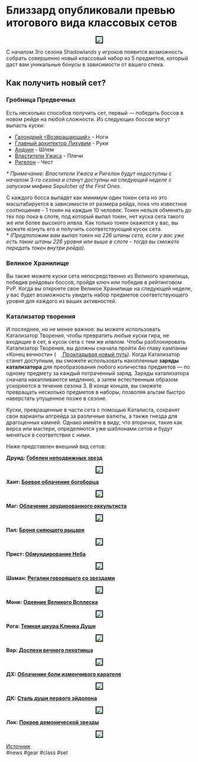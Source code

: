 # Близзард опубликовали превью итогового вида классовых сетов

<center>
<img src=https://github.com/MagicalCow/TrinkIT-News/blob/main/Assets/WH326090/WH326090-1.jpg float=center border=2>
</center>

С началом 3го сезона Shadowlands у игроков появится возможность собрать совершенно новый классовый набор из 5 предметов, который даст вам уникальные бонусы в зависимости от вашего спека.  

## Как получить новый сет?

### Гробница Предвечных

Есть несколько способов получить сет, первый — победить боссов в новом рейде на любой сложности. Из следующих боссов могут выпасть куски:

* [Галондрий <Возвращающий>](https://ru.wowhead.com/npc=184915) - Ноги
* [Главный архитектор Лихувим](https://ru.wowhead.com/npc=182169) - Руки
* [Андуин](https://ru.wowhead.com/npc=181954) - Шлем
* [Властители Ужаса](https://ru.wowhead.com/npc=181398) - Плечи
* [Ригелон](https://ru.wowhead.com/npc=182777) - Чест
    
*\* Примечание: Властители Ужаса и Ригелон будут недоступны с началом 3-го сезона и станут доступны на следующей неделе с запуском мифика Sepulcher of the First Ones.*

С каждого босса выпадет как минимум один токен сета но это масштабируется в зависимости от размера рейда, пока что известное соотношение - 1 токен на каждые 10 человек. Токен нельзя обменять до тех пор пока в слоте, под который выпал токен, нет куска сета такого же или более высокого илвла. Как только токен окажется у вас, вы можете юзнуть его и получить соответствующий кусок сета.  
*\* (Предположим вам выпал токен на 226 штаны сета, если у вас уже есть такие штаны 226 уровня или выше в слоте - тогда вы сможете передать токен внутри рейда)*.  

### Великое Хранилище

Вы также можете куски сета непосредственно из Великого хранилища, победив рейдовых боссов, пройдя ключ или победив в рейтинговом PvP. Когда вы откроете свое Великое Хранилище на следующей неделе, у вас будет возможность увидеть набор предметов соответствующего уровня для каждого из ваших активностей.

### **Катализатор творения**

И последнее, но не менее важное: вы можете использовать Катализатор Творения, чтобы превратить любые куски гира, не входящие в сет, в кусок сета с тем же илвлом. Чтобы разблокировать Катализатор Творения, вы должны сначала пройти 4ю главу кампании «Конец вечности» (<a href="https://ru.wowhead.com/storyline/1262"><img src=https://wow.zamimg.com/images/wow/icons/tiny/quest-start-campaign.gif width="14" height="14" float=down> Прокладывая новый путь</a>). Когда Катализатор станет доступным, вы сможете использовать накопленные **заряды катализатора** для преобразования любого количества предметов — по одному предмету за каждый потраченный заряд. Заряды катализатора сначала накапливаются медленно, а затем естественным образом ускоряются в течение сезона 3. В конце концов, вы сможете превращать несколько предметов в наборы, позволяя альтам быстро наверстать упущенное позже в сезоне.

Куски, превращенные в части сета с помощью Каталиста, сохранят свои варианты апгрейда за различные валюты, а также гнезда для драгоценных камней. Однако имейте в виду, что вторички, такие как верса или мастери, определяются уже шаблонами сетов и будут меняться в соответствии с ними.

Ниже представлен внешний вид сетов:

**Друид: [Гобелен неподвижных звезд](https://ru.wowhead.com/item-set=1502)**

<center>
<img src=https://github.com/MagicalCow/TrinkIT-News/blob/main/Assets/WH326090/WH326090-Druid.jpg float=center border=2>
</center>

**Хант: [Боевое облачение богоборца](https://ru.wowhead.com/item-set=1497)**

<center>
<img src=https://github.com/MagicalCow/TrinkIT-News/blob/main/Assets/WH326090/WH326090-Hunter.jpg float=center border=2>
</center>

**Маг: [Облачение эрудированного оккультиста](https://ru.wowhead.com/item-set=1503)**

<center>
<img src=https://github.com/MagicalCow/TrinkIT-News/blob/main/Assets/WH326090/WH326090-Mage.jpg float=center border=2>
</center>

**Пал: [Броня сияющего рыцаря](https://ru.wowhead.com/item-set=1498)**

<center>
<img src=https://github.com/MagicalCow/TrinkIT-News/blob/main/Assets/WH326090/WH326090-Paladin.jpg float=center border=2>
</center>

**Прист: [Обмундирование Неба](https://ru.wowhead.com/item-set=1505)**

<center>
<img src=https://github.com/MagicalCow/TrinkIT-News/blob/main/Assets/WH326090/WH326090-Priest.jpg float=center border=2>
</center>

**Шаман: [Регалии говорящего со звездами](https://ru.wowhead.com/item-set=1499)**

<center>
<img src=https://github.com/MagicalCow/TrinkIT-News/blob/main/Assets/WH326090/WH326090-Shaman.jpg float=center border=2>
</center>

**Монк: [Одеяние Великого Всплеска](https://ru.wowhead.com/item-set=1504)**

<center>
<img src=https://github.com/MagicalCow/TrinkIT-News/blob/main/Assets/WH326090/WH326090-Monk.jpg float=center border=2>
</center>

**Рога: [Темная шкура Клинка Души](https://ru.wowhead.com/item-set=1496)**

<center>
<img src=https://github.com/MagicalCow/TrinkIT-News/blob/main/Assets/WH326090/WH326090-Rogue.jpg float=center border=2>
</center>

**Вар: [Доспехи вечного пехотинца](https://ru.wowhead.com/item-set=1506)**

<center>
<img src=https://github.com/MagicalCow/TrinkIT-News/blob/main/Assets/WH326090/WH326090-Warrior.jpg float=center border=2>
</center>

**ДХ: [Облачение боли изменчивого карателя](https://ru.wowhead.com/item-set=1501)**

<center>
<img src=https://github.com/MagicalCow/TrinkIT-News/blob/main/Assets/WH326090/WH326090-DH.jpg float=center border=2>
</center>

**ДК: [Сталь души первого эйдолона](https://ru.wowhead.com/item-set=1500)**

<center>
<img src=https://github.com/MagicalCow/TrinkIT-News/blob/main/Assets/WH326090/WH326090-DK.jpg float=center border=2>
</center>

**Лок: [Покров демонической звезды](https://ru.wowhead.com/item-set=1507)**

<center>
<img src=https://github.com/MagicalCow/TrinkIT-News/blob/main/Assets/WH326090/WH326090-Warlock.jpg float=center border=2>
</center>

[Источник](https://www.wowhead.com/news/blizzard-preview-of-class-tier-sets-in-patch-9-2-WH326090)  
#news #gear #class #set